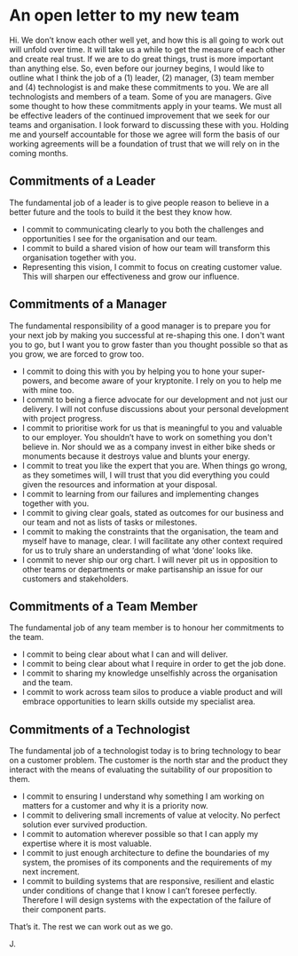# An open letter to my new team
Hi. We don’t know each other well yet, and how this is all going to work out will unfold over time. It will take us a while to get the measure of each other and create real trust. If we are to do great things, trust is more important than anything else. So, even before our journey begins, I would like to outline what I think the job of a (1) leader, (2) manager, (3) team member and (4) technologist is and make these commitments to you. We are all technologists and members of a team. Some of you are managers. Give some thought to how these commitments apply in your teams. We must all be effective leaders of the continued improvement that we seek for our teams and organisation.
I look forward to discussing these with you. Holding me and yourself accountable for those we agree will form the basis of our working agreements will be a foundation of trust that we will rely on in the coming months.

## Commitments of a Leader

The fundamental job of a leader is to give people reason to believe in a better future and the tools to build it the best they know how.

- I commit to communicating clearly to you both the challenges and opportunities I see for the organisation and our team.
- I commit to build a shared vision of how our team will transform this organisation together with you.
- Representing this vision, I commit to focus on creating customer value. This will sharpen our effectiveness and grow our influence.

## Commitments of a Manager

The fundamental responsibility of a good manager is to prepare you for your next job by making you successful at re-shaping this one. I don't want you to go, but I want you to grow faster than you thought possible so that as you grow, we are forced to grow too.

- I commit to doing this with you by helping you to hone your super-powers, and become aware of your kryptonite. I rely on you to help me with mine too.
- I commit to being a fierce advocate for our development and not just our delivery. I will not confuse discussions about your personal development with project progress.
- I commit to prioritise work for us that is meaningful to you and valuable to our employer. You shouldn’t have to work on something you don't believe in. Nor should we as a company invest in either bike sheds or monuments because it destroys value and blunts your energy.
- I commit to treat you like the expert that you are. When things go wrong, as they sometimes will, I will trust that you did everything you could given the resources and information at your disposal.
- I commit to learning from our failures and implementing changes together with you.
- I commit to giving clear goals, stated as outcomes for our business and our team and not as lists of tasks or milestones.
- I commit to making the constraints that the organisation, the team and myself have to manage, clear. I will facilitate any other context required for us to truly share an understanding of what ‘done’ looks like.
- I commit to never ship our org chart. I will never pit us in opposition to other teams or departments or make partisanship an issue for our customers and stakeholders. 

## Commitments of a Team Member

The fundamental job of any team member is to honour her commitments to the team.

- I commit to being clear about what I can and will deliver.
- I commit to being clear about what I require in order to get the job done.
- I commit to sharing my knowledge unselfishly across the organisation and the team.
- I commit to work across team silos to produce a viable product and will embrace opportunities to learn skills outside my specialist area.

## Commitments of a Technologist

The fundamental job of a technologist today is to bring technology to bear on a customer problem. The customer is the north star and the product they interact with the means of evaluating the suitability of our proposition to them.

- I commit to ensuring I understand why something I am working on matters for a customer and why it is a priority now.
- I commit to delivering small increments of value at velocity. No perfect solution ever survived production.
- I commit to automation wherever possible so that I can apply my expertise where it is  most valuable.
- I commit to just enough architecture to define the boundaries of my system, the promises of its components and the requirements of my next increment.
- I commit to building systems that are responsive, resilient and elastic under conditions of change that I know I can’t foresee perfectly. Therefore I will design systems with the expectation of the failure of their component parts.

That’s it. The rest we can work out as we go. 

J. 
